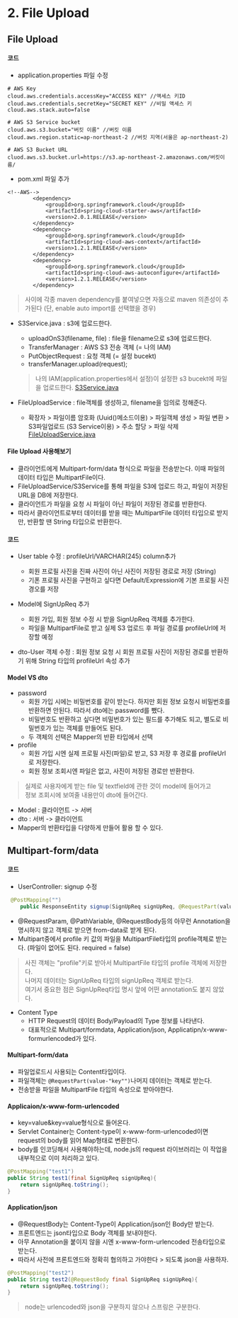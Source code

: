 # 2. File Upload
## File Upload

#### 코드
- application.properties 파일 수정
```
# AWS Key
cloud.aws.credentials.accessKey="ACCESS KEY" //액세스 키ID
cloud.aws.credentials.secretKey="SECRET KEY" //비밀 액세스 키
cloud.aws.stack.auto=false

# AWS S3 Service bucket
cloud.aws.s3.bucket="버킷 이름" //버킷 이름
cloud.aws.region.static=ap-northeast-2 //버킷 지역(서울은 ap-northeast-2)

# AWS S3 Bucket URL
cluod.aws.s3.bucket.url=https://s3.ap-northeast-2.amazonaws.com/버킷이름/
```

- pom.xml 파일 추가
```
<!--AWS-->
        <dependency>
            <groupId>org.springframework.cloud</groupId>
            <artifactId>spring-cloud-starter-aws</artifactId>
            <version>2.0.1.RELEASE</version>
        </dependency>
        <dependency>
            <groupId>org.springframework.cloud</groupId>
            <artifactId>spring-cloud-aws-context</artifactId>
            <version>1.2.1.RELEASE</version>
        </dependency>
        <dependency>
            <groupId>org.springframework.cloud</groupId>
            <artifactId>spring-cloud-aws-autoconfigure</artifactId>
            <version>1.2.1.RELEASE</version>
        </dependency>
```
> <dependencies>사이에 각종 maven dependency를 붙여넣으면 자동으로 maven 의존성이 추가된다 (단, enable auto import를 선택했을 경우)

- S3Service.java : s3에 업로드한다. 
    + uploadOnS3(filename, file) : file을 filename으로 s3에 업로드한다.
    + TransferManager : AWS S3 전송 객체 (= 나의 IAM)
    + PutObjectRequest : 요청 객체 (= 설정 bucekt)
    + transferManager.upload(request); 
     >나의 IAM(application.properties에서 설정)이 설정한 s3 bucekt에 파일을 업로드한다.
[S3Service.java](../src/main/java/org/sopt/seminar5/service/S3Service.java)

- FileUploadService : file객체를 생성하고, filename을 임의로 정해준다.
    + 확장자 > 파일이름 암호화 (Uuid()메소드이용) > 파일객체 생성 > 파일 변환 > S3파일업로드 (S3 Service이용) > 주소 할당 > 파일 삭제
[FileUploadService.java](../src/main/java/org/sopt/seminar5/service/FileUploadService.java)

#### File Upload 사용해보기
- 클라이언트에게 Multipart-form/data 형식으로 파일을 전송받는다. 이때 파일의 데이터 타입은 MultipartFile이다.
- FileUploadService/S3Service를 통해 파일을 S3에 업로드 하고, 파일이 저장된 URL을 DB에 저장한다.
- 클라이언트가 파일을 요청 시 파일이 아닌 파일이 저장된 경로를 반환한다.
- 따라서 클라이언트로부터 데이터를 받을 때는 MultipartFile 데이터 타입으로 받지만, 반환할 땐 String 타입으로 반환한다.

#### 코드
- User table 수정 : profileUrl/VARCHAR(245) column추가
    + 회원 프로필 사진을 진짜 사진이 아닌 사진이 저장된 경로로 저장 (String)
    + 기폰 프로필 사진을 구현하고 싶다면 Default/Expression에 기본 프로필 사진 경오를 저장

- Model에 SignUpReq 추가
    + 회원 가입, 회원 정보 수정 시 받을 SignUpReq 객체를 추가한다.
    + 파일을 MultipartFile로 받고 실제 S3 업로드 후 파일 경로를 profileUrl에 저장할 예정

- dto-User 객체 수정 : 회원 정보 요청 시 회원 프로필 사진이 저장된 경로를 반환하기 위해 String 타입의 profileUrl 속성 추가

#### Model VS dto
- password
    + 회원 가입 시에는 비밀번호를 같이 받는다. 하지만 회원 정보 요청시 비밀번호를 반환하면 안된다. 따라서 dto에는 password를 뺐다.
    + 비밀번호도 반환하고 싶다면 비밀번호가 있는 필드를 추가해도 되고, 별도로 비밀번호가 있는 객체를 만들어도 된다.
    + 두 객체의 선택은 Mapper의 반환 타입에서 선택
- profile
    + 회원 가입 시엔 실제 프로필 사진(파일)로 받고, S3 저장 후 경로를 profileUrl로 저장한다.
    + 회원 정보 조회시엔 파일은 없고, 사진이 저장된 경로만 반환한다.
> 실제로 사용자에게 받는 file 및 textfield에 관한 것이 model에 들어가고  
> 정보 조회시에 보여줄 내용만이 dto에 들어간다.
- Model : 클라이언트 -> 서버
- dto : 서버 -> 클라이언트
- Mapper의 반환타입을 다양하게 만들어 활용 할 수 있다.

 
## Multipart-form/data


#### 코드
- UserController: signup 수정
```java
 @PostMapping("")
    public ResponseEntity signup(SignUpReq signUpReq, @RequestPart(value = "profile", required = false) final MultipartFile profile) {..}
```
- @RequestParam, @PathVariable, @RequestBody등의 아무런 Annotation을 명시하지 않고 객체로 받으면 from-data로 받게 된다.
- Multipart중에서 profile 키 값의 파일을 MultipartFile타입의 profile객체로 받는다. (파일이 없어도 된다. required = false)

> 사진 객체는 "profile"키로 받아서 MultipartFile 타입의 profile 객체에 저장한다.  
> 나머지 데이터는 SignUpReq 타입의 signUpReq 객체로 받는다.  
> 여기서 중요한 점은 SignUpReq타입 명시 앞에 어떤 annotation도 붙지 않았다.

- Content Type
    + HTTP Request의 데이터 Body/Payload의 Type 정보를 나타낸다.
    + 대표적으로 Multipart/formdata, Application/json, Applicatipn/x-www-formurlencoded가 있다.

#### Multipart-form/data
- 파일업로드시 사용되는 Content타입이다.
- 파일객체는 ```@RequestPart(value-"key"")```나머지 데이터는 객체로 받는다.
- 전송받을 파일을 MultipartFile 타입의 속성으로 받아야한다.

#### Applicaion/x-www-form-urlencoded
- key=value&key=value형식으로 들어온다.
- Servlet Container는 Content-type이 x-www-form-urlencoded이면 request의 body를 읽어 Map형태로 변환한다.
- body를 인코딩해서 사용해야하는데, node.js의 request 라이브러리는 이 작업을 내부적으로 이미 처리하고 있다.

```java
@PostMapping("test1")
public String test1(final SignUpReq signUpReq){
    return signUpReq.toString();
}
```

#### Application/json
- @RequestBody는 Content-Type이 Application/json인 Body만 받는다.
- 프론트엔드는 json타입으로 Body 객체를 보내야한다.
- 아무 Annotation을 붙이지 않을 시엔 x-www-form-urlencoded 전송타입으로 받는다.
- 따라서 사전에 프론트엔드와 정확히 협의하고 가야한다 > 되도록 json을 사용하자.

```java
@PostMapping("test2")
public String test2(@RequestBody final SignUpReq signUpReq){
    return signUpReq.toString();
}
```

> node는 urlencoded와 json을 구분하지 않으나 스프링은 구분한다.